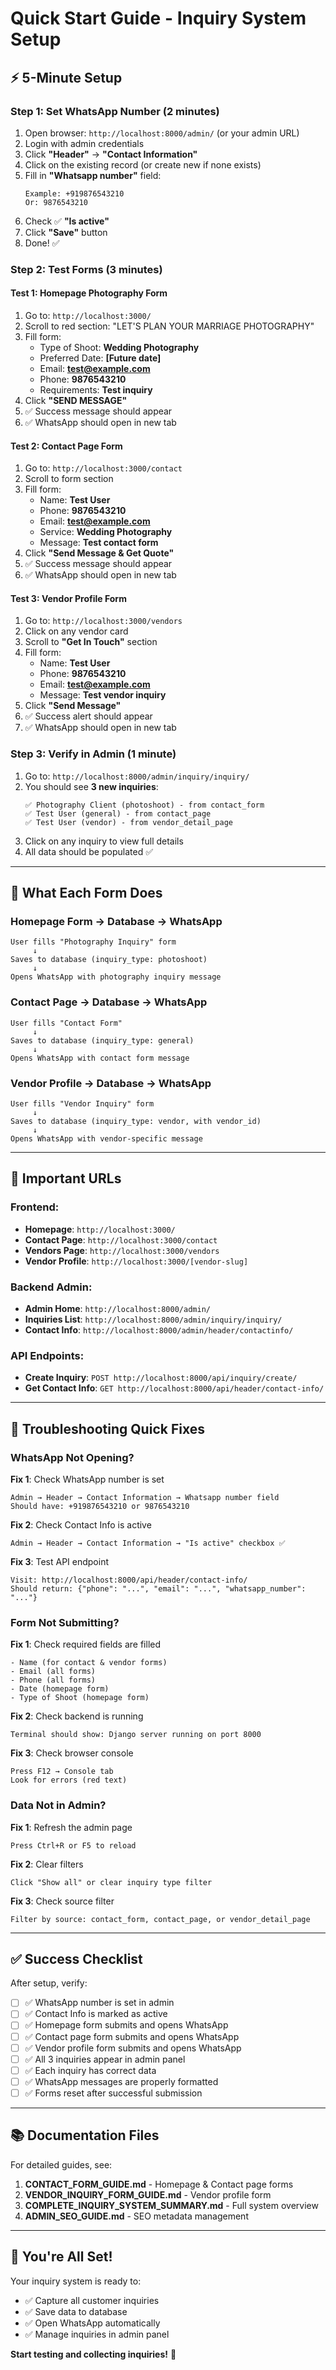 # Quick Start Guide - Inquiry System Setup

## ⚡ 5-Minute Setup

### Step 1: Set WhatsApp Number (2 minutes)

1. Open browser: `http://localhost:8000/admin/` (or your admin URL)
2. Login with admin credentials
3. Click **"Header"** → **"Contact Information"**
4. Click on the existing record (or create new if none exists)
5. Fill in **"Whatsapp number"** field:
   ```
   Example: +919876543210
   Or: 9876543210
   ```
6. Check ✅ **"Is active"**
7. Click **"Save"** button
8. Done! ✅

### Step 2: Test Forms (3 minutes)

#### Test 1: Homepage Photography Form
1. Go to: `http://localhost:3000/`
2. Scroll to red section: "LET'S PLAN YOUR MARRIAGE PHOTOGRAPHY"
3. Fill form:
   - Type of Shoot: **Wedding Photography**
   - Preferred Date: **[Future date]**
   - Email: **test@example.com**
   - Phone: **9876543210**
   - Requirements: **Test inquiry**
4. Click **"SEND MESSAGE"**
5. ✅ Success message should appear
6. ✅ WhatsApp should open in new tab

#### Test 2: Contact Page Form
1. Go to: `http://localhost:3000/contact`
2. Scroll to form section
3. Fill form:
   - Name: **Test User**
   - Phone: **9876543210**
   - Email: **test@example.com**
   - Service: **Wedding Photography**
   - Message: **Test contact form**
4. Click **"Send Message & Get Quote"**
5. ✅ Success message should appear
6. ✅ WhatsApp should open in new tab

#### Test 3: Vendor Profile Form
1. Go to: `http://localhost:3000/vendors`
2. Click on any vendor card
3. Scroll to **"Get In Touch"** section
4. Fill form:
   - Name: **Test User**
   - Phone: **9876543210**
   - Email: **test@example.com**
   - Message: **Test vendor inquiry**
4. Click **"Send Message"**
5. ✅ Success alert should appear
6. ✅ WhatsApp should open in new tab

### Step 3: Verify in Admin (1 minute)

1. Go to: `http://localhost:8000/admin/inquiry/inquiry/`
2. You should see **3 new inquiries**:
   ```
   ✅ Photography Client (photoshoot) - from contact_form
   ✅ Test User (general) - from contact_page
   ✅ Test User (vendor) - from vendor_detail_page
   ```
3. Click on any inquiry to view full details
4. All data should be populated ✅

---

## 🎯 What Each Form Does

### Homepage Form → Database → WhatsApp
```
User fills "Photography Inquiry" form
     ↓
Saves to database (inquiry_type: photoshoot)
     ↓
Opens WhatsApp with photography inquiry message
```

### Contact Page → Database → WhatsApp
```
User fills "Contact Form"
     ↓
Saves to database (inquiry_type: general)
     ↓
Opens WhatsApp with contact form message
```

### Vendor Profile → Database → WhatsApp
```
User fills "Vendor Inquiry" form
     ↓
Saves to database (inquiry_type: vendor, with vendor_id)
     ↓
Opens WhatsApp with vendor-specific message
```

---

## 📍 Important URLs

### Frontend:
- **Homepage**: `http://localhost:3000/`
- **Contact Page**: `http://localhost:3000/contact`
- **Vendors Page**: `http://localhost:3000/vendors`
- **Vendor Profile**: `http://localhost:3000/[vendor-slug]`

### Backend Admin:
- **Admin Home**: `http://localhost:8000/admin/`
- **Inquiries List**: `http://localhost:8000/admin/inquiry/inquiry/`
- **Contact Info**: `http://localhost:8000/admin/header/contactinfo/`

### API Endpoints:
- **Create Inquiry**: `POST http://localhost:8000/api/inquiry/create/`
- **Get Contact Info**: `GET http://localhost:8000/api/header/contact-info/`

---

## 🐛 Troubleshooting Quick Fixes

### WhatsApp Not Opening?

**Fix 1**: Check WhatsApp number is set
```
Admin → Header → Contact Information → Whatsapp number field
Should have: +919876543210 or 9876543210
```

**Fix 2**: Check Contact Info is active
```
Admin → Header → Contact Information → "Is active" checkbox ✅
```

**Fix 3**: Test API endpoint
```
Visit: http://localhost:8000/api/header/contact-info/
Should return: {"phone": "...", "email": "...", "whatsapp_number": "..."}
```

### Form Not Submitting?

**Fix 1**: Check required fields are filled
```
- Name (for contact & vendor forms)
- Email (all forms)
- Phone (all forms)
- Date (homepage form)
- Type of Shoot (homepage form)
```

**Fix 2**: Check backend is running
```
Terminal should show: Django server running on port 8000
```

**Fix 3**: Check browser console
```
Press F12 → Console tab
Look for errors (red text)
```

### Data Not in Admin?

**Fix 1**: Refresh the admin page
```
Press Ctrl+R or F5 to reload
```

**Fix 2**: Clear filters
```
Click "Show all" or clear inquiry type filter
```

**Fix 3**: Check source filter
```
Filter by source: contact_form, contact_page, or vendor_detail_page
```

---

## ✅ Success Checklist

After setup, verify:

- [ ] ✅ WhatsApp number is set in admin
- [ ] ✅ Contact Info is marked as active
- [ ] ✅ Homepage form submits and opens WhatsApp
- [ ] ✅ Contact page form submits and opens WhatsApp
- [ ] ✅ Vendor profile form submits and opens WhatsApp
- [ ] ✅ All 3 inquiries appear in admin panel
- [ ] ✅ Each inquiry has correct data
- [ ] ✅ WhatsApp messages are properly formatted
- [ ] ✅ Forms reset after successful submission

---

## 📚 Documentation Files

For detailed guides, see:

1. **CONTACT_FORM_GUIDE.md** - Homepage & Contact page forms
2. **VENDOR_INQUIRY_FORM_GUIDE.md** - Vendor profile form
3. **COMPLETE_INQUIRY_SYSTEM_SUMMARY.md** - Full system overview
4. **ADMIN_SEO_GUIDE.md** - SEO metadata management

---

## 🎉 You're All Set!

Your inquiry system is ready to:
- ✅ Capture all customer inquiries
- ✅ Save data to database
- ✅ Open WhatsApp automatically
- ✅ Manage inquiries in admin panel

**Start testing and collecting inquiries!** 🚀
